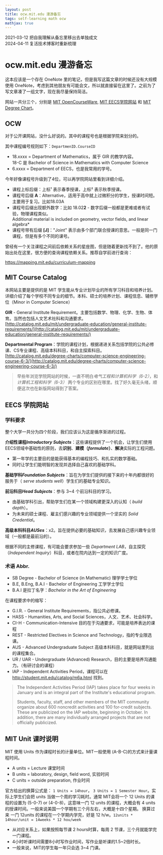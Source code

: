 ```yaml
---
layout: post
title: ocw.mit.edu 漫游备忘
tags: self-learning math ocw
mathjax: true
---
```


2021-03-12 把自我理解从备忘里移出去单独成文<br/>
2024-04-11 复活技术博客时重新梳理<br/>

# ocw.mit.edu 漫游备忘

这本应该是一个存在 OneNote 里的笔记，但是我写这篇文章的时候还没有大规模使用 OneNote，考虑到其他朋友有可能会文，所以就直接留在这里了。之前为了写文章凑了一组文字，现在我尽量保持简洁。

网站一共分三个，分别是 [MIT OpenCourseWare], [MIT EECS学院网站] 和 [MIT Degree Chart]。

## OCW

对于公开课网站，没什么好说的。其中的课程号也是根据学院来划分的。

其中课程编号规则如下：`DepartmenID.CourseID`
* 18.xxxx = Department of Mathematics，属于 GIR 的教学内容。<br/>18-C 是 Bachelor of Science in Mathematics with Computer Science
*  6.xxxx = Department of EECS，也是我常用的学号。

今年好像课程号升级到了4位，可以再学院网站里看到详细介绍。

* 课程上标后缀：上标¹ 表示春季授课，上标² 表示秋季授课。
* 课程号后缀 **A**：Alternative，适用于高中就上过微积分的学生，授课时间短。主要用于复习。比如18.03A
* 课程号后缀出现额外数字：比如 18.02**2** - 数字后缀一般都是更难或者有试验，物理课程类似。<br/>Additional material is included on geometry, vector fields, and linear algebra*
* 课程号带有后缀 **[J]**："Joint" 表示由多个部门联合授课的意思。一般是同一门课程，但是有多个不同的课号。


曾经有一个关注课程之间前后依赖关系的星座图，但是随着更新找不到了。他的原始出处在这里，很方便的查询课程依赖关系。推荐自学前进行查询：

<https://mapping.mit.edu/curriculum-mapping>


## MIT Course Catalog
本网站主要是提供的是 MIT 学生能从专业计划毕业的所有学习科目和培养计划。详细介绍了每个学校不同专业的细节。本科、硕士的培养计划、课程信息、辅修学位（Minor in Computer Science）

**GIR** - General Institute Requirement。主要包括数学、物理、化学、生物、体育。当然也包括人文艺术社科和沟通要求。[http://catalog.mit.edu/mit/undergraduate-education/general-institute-requirements/](http://catalog.mit.edu/mit/undergraduate-education/general-institute-requirements/)

**Departmental Program**：学院的课程计划，根据递进关系包括学院的公共必修课、CS专业课程、高级本科科目，和自主探索科目。[http://catalog.mit.edu/degree-charts/computer-science-engineering-course-6-3/](http://catalog.mit.edu/degree-charts/computer-science-engineering-course-6-3/)

> 早些年浏览学院网站的时候，一直不明白*电气工程和计算机科学（6-2）*，和 *计算机工程和科学（6-3）* 两个专业的区别在哪里。找了好久毫无头绪，顺便这次也在新版网站得到了答案。

## EECS 学院网站

### 学科要求

整个大学一共分为四个阶段，我们应该认为这是循序渐进的过程。

**介绍性课程*Introductory Subjects***：这些课程提供了一个机会，让学生们使用EECS领域中基础性的原则，去**识别**、**建模（*formulate*）**、**解决**实际的工程问题。
* 第一年学的主要目的是能获得基本的编程技巧、和扎实的数学基础。
* 同时让学生们能明智的发现并选择自己喜欢的基础学科。

**基础学科*Foundation Subjects***：旨在为学生们提供的接下来的十年内都很好的服务于（ *serve students well*）学生们的基础专业知识。

**前沿科目*Head Subjects***：参与 3~4 个前沿科目的学习。
* 由基础学科引出，帮助学生们在某一个领域构建更深入的认知（ *build depth*）。
* 为未来的硕士课程、雇主们感兴趣的专业领域提供一个坚实的 *Solid Credential*。

**高级本科科目*AUSes***：x2。旨在提供必要的基础知识，去发展自己感兴趣专业领域（一般都是最前沿的）。

根据不同的主修课程，有可能会要求参加一些 *Department LAB*，自主探究（*Independent Inquiry*）科目，或者在院内达到一定的知识广度。

### 术语 Abbr.

* SB Degree - Bachelor of Science (in Mathematic) 理学学士学位
* B.E, B.Eng,  B.A.I - Bachelor of Engineering 工学学士学位
* B.A.I 是拉丁名字：*Bachelor in the Art of Engineering*

在课程要求中的缩写：
* G.I.R.   - General Institute Requirements，指公共必修课。
* HASS     - Humanities, Arts, and Social Sciences，人文、艺术、社会科学。
* CI-H     - Communication-Intensive 目的在于沟通要求，可能是培养表达的课程
* REST     - Restricted Electives in Science and Technology，指的专业限选课。
* AUS      - Advanced Undergraduate Subject 高级本科科目，就是网站里列出的课程集合。
* UR / UAR - Undergraduate (Advanced) Research，目的主要是培养沟通能力。（有研讨会的课程）
* IAP      - Independent Activities Period，课程可以在 http://student.mit.edu/catalog/m6a.html 找到。
> The Independent Activities Period (IAP) takes place for four weeks in January and is an integral part of the Institute's educational program. 
>
> Students, faculty, staff, and other members of the MIT community organize about 600 noncredit activities and 100 for-credit subjects. These are publicized on the IAP website, beginning in October. 
> In addition, there are many individually arranged projects that are not officially publicized.

## MIT Unit 课时说明

MIT 使用 Units 作为课程时长的计量单位。MIT一般使用 (A-B-C)的方式来计量课程时间。

* A units = Lecture 课堂时间 
* B units = laboratory, design,  field word, 实验时间
* C units = outside preparation, 作业时间

官方给出的换算公式是： `1 Units = 14hour`， `3 Units = 1 Semester Hour`。实际上学生们会把 units 当做一个周的学习耗时。通常 MIT会将一个 12 Units 的课程的设置为 (5-0-7) or (4-0-8)，这意味一门 12 units 的课程，大概会有 4 units 的授课时间。一般来说美国一个学期有三个月左右，大概是十四个星期。 换算过来 一门 12units 的课程在一个学期内学完，好是 12 h/w。`12units * 14hour/unit = 14weeks * 12 hou/week`

* 从对应关系上，如果按照每节课 2 hours时算，每周 2 节课，三个月就能学完一门课程。
* 4小时听课时间需要8小时写作业时间，写作业是听课的1.5~2倍时长。
* 一般来说，MIT的学生每一年只会选 3~4 门课。



[MIT OpenCourseWare]: https://ocw.mit.edu
[MIT EECS学院网站]: https://www.eecs.mit.edu/
[MIT Degree Chart]: https://catalog.mit.edu/degree-charts/


